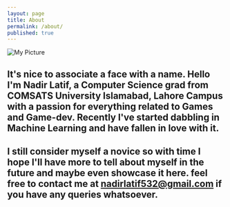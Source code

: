 ```yaml
---
layout: page
title: About
permalink: /about/
published: true
---
```

![My Picture](/images/My_Picture)


It's nice to associate a face with a name. Hello I'm Nadir Latif, a Computer Science grad from COMSATS University Islamabad, Lahore Campus with a passion for everything related to Games and Game-dev. Recently I've started dabbling in Machine Learning and have fallen in love with it. 
---
I still consider myself a novice so with time I hope I'll have more to tell about myself in the future and maybe even showcase it here. feel free to contact me at **nadirlatif532@gmail.com** if you have any queries whatsoever.
---